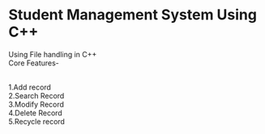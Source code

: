 <h1> Student Management System Using C++  </h1> 
Using File handling in C++
<br>
Core Features-
<br><br>
<p>
1.Add record<br>
2.Search Record<br>
3.Modify Record<br>
4.Delete Record<br>
5.Recycle record<br>
</p>
